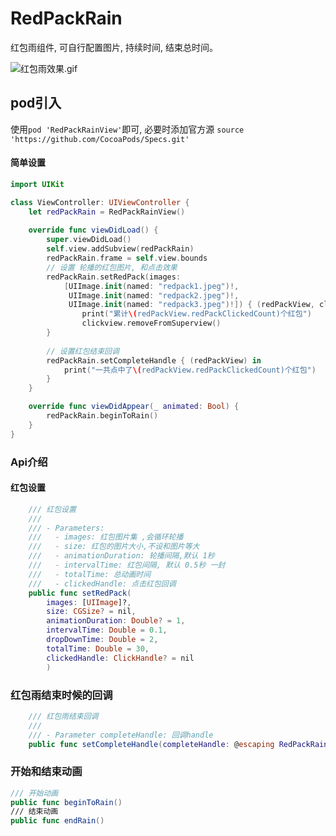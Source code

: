# RedPackRain
红包雨组件, 可自行配置图片, 持续时间, 结束总时间。

![红包雨效果.gif](https://upload-images.jianshu.io/upload_images/6837136-b645faa51668aedf.gif?imageMogr2/auto-orient/strip)

## pod引入

使用`pod 'RedPackRainView'`即可, 必要时添加官方源 `source 'https://github.com/CocoaPods/Specs.git'`

#### 简单设置

```swift
import UIKit

class ViewController: UIViewController {
    let redPackRain = RedPackRainView()
    
    override func viewDidLoad() {
        super.viewDidLoad()
        self.view.addSubview(redPackRain)
        redPackRain.frame = self.view.bounds
        // 设置 轮播的红包图片, 和点击效果
        redPackRain.setRedPack(images:
            [UIImage.init(named: "redpack1.jpeg")!,
             UIImage.init(named: "redpack2.jpeg")!,
             UIImage.init(named: "redpack3.jpeg")!]) { (redPackView, clickview) in
                print("累计\(redPackView.redPackClickedCount)个红包")
                clickview.removeFromSuperview()
        }
        
        // 设置红包结束回调
        redPackRain.setCompleteHandle { (redPackView) in
            print("一共点中了\(redPackView.redPackClickedCount)个红包")
        }
    }

    override func viewDidAppear(_ animated: Bool) {
        redPackRain.beginToRain()
    }
}
```



### Api介绍

#### 红包设置

```Swift
    /// 红包设置
    ///
    /// - Parameters:
    ///   - images: 红包图片集 ,会循环轮播
    ///   - size: 红包的图片大小,不设和图片等大
    ///   - animationDuration: 轮播间隔,默认 1秒
    ///   - intervalTime: 红包间隔, 默认 0.5秒 一封
    ///   - totalTime: 总动画时间
    ///   - clickedHandle: 点击红包回调
    public func setRedPack(
        images: [UIImage]?,
        size: CGSize? = nil,
        animationDuration: Double? = 1,
        intervalTime: Double = 0.1,
        dropDownTime: Double = 2,
        totalTime: Double = 30,
        clickedHandle: ClickHandle? = nil
        )
```

### 红包雨结束时候的回调

```swift
    /// 红包雨结束回调
    ///
    /// - Parameter completeHandle: 回调handle
    public func setCompleteHandle(completeHandle: @escaping RedPackRainView.RedPackRainView.CompleteHandle)
```

### 开始和结束动画

```swift
/// 开始动画
public func beginToRain() 
/// 结束动画
public func endRain()
```